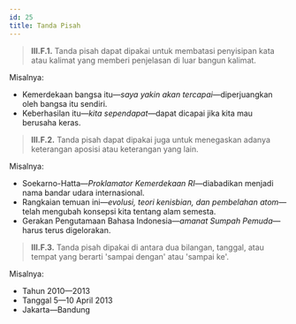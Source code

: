 ```yaml
---
id: 25
title: Tanda Pisah
---
```


> **III.F.1.** Tanda pisah dapat dipakai untuk membatasi penyisipan kata atau kalimat yang memberi penjelasan di luar bangun kalimat.

Misalnya:

- Kemerdekaan bangsa itu—_saya yakin akan tercapai_—diperjuangkan oleh bangsa itu sendiri.
- Keberhasilan itu—_kita sependapat_—dapat dicapai jika kita mau berusaha keras.

> **III.F.2.** Tanda pisah dapat dipakai juga untuk menegaskan adanya keterangan aposisi atau keterangan yang lain.

Misalnya:

- Soekarno-Hatta—_Proklamator Kemerdekaan RI_—diabadikan menjadi nama bandar udara internasional.
- Rangkaian temuan ini—_evolusi, teori kenisbian, dan pembelahan atom_—telah mengubah konsepsi kita tentang alam semesta.
- Gerakan Pengutamaan Bahasa Indonesia—_amanat Sumpah Pemuda_—harus terus digelorakan.

> **III.F.3.** Tanda pisah dipakai di antara dua bilangan, tanggal, atau tempat yang berarti 'sampai dengan' atau 'sampai ke'.

Misalnya:

- Tahun 2010—2013
- Tanggal 5—10 April 2013
- Jakarta—Bandung
